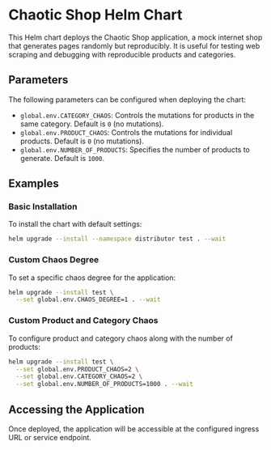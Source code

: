# Chaotic Shop Helm Chart

This Helm chart deploys the Chaotic Shop application, a mock internet shop that generates pages randomly but reproducibly. It is useful for testing web scraping and debugging with reproducible products and categories.

## Parameters

The following parameters can be configured when deploying the chart:

- `global.env.CATEGORY_CHAOS`: Controls the mutations for products in the same category. Default is `0` (no mutations).
- `global.env.PRODUCT_CHAOS`: Controls the mutations for individual products. Default is `0` (no mutations).
- `global.env.NUMBER_OF_PRODUCTS`: Specifies the number of products to generate. Default is `1000`.

## Examples

### Basic Installation

To install the chart with default settings:

```sh
helm upgrade --install --namespace distributor test . --wait
```

### Custom Chaos Degree

To set a specific chaos degree for the application:

```sh
helm upgrade --install test \
  --set global.env.CHAOS_DEGREE=1 . --wait
```

### Custom Product and Category Chaos

To configure product and category chaos along with the number of products:

```sh
helm upgrade --install test \
  --set global.env.PRODUCT_CHAOS=2 \
  --set global.env.CATEGORY_CHAOS=2 \
  --set global.env.NUMBER_OF_PRODUCTS=1000 . --wait
```

## Accessing the Application

Once deployed, the application will be accessible at the configured ingress URL or service endpoint.
